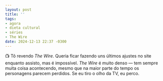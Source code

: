 ```yaml
---
layout: post
title: ''
tags:
- agora
- dieta cultural
- séries
- The Wire
date: 2024-12-13 22:37 -0300
---
```

📺 Tô revendo _The Wire_. Queria ficar fazendo uns últimos ajustes no site enquanto assisto, mas é impossível. _The Wire_ é muito denso — tem sempre muita coisa acontecendo, mesmo que na maior parte do tempo os personagens parecem perdidos. Se eu tiro o olho da TV, eu perco.
